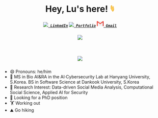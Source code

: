 
<h1 align='center'> Hey, Lu's here!</center> <img src="https://raw.githubusercontent.com/ABSphreak/ABSphreak/master/gifs/Hi.gif" height="25px" width="15px"></h1>

<h5 align="center">
  <code><a href="https://www.linkedin.com/in/lu-zhang-458717108/" title="LinkedIn Profile"><img width="22" src="https://github.com/zumrudu-anka/zumrudu-anka/blob/master/images/linkedin.svg"> LinkedIn</a></code>
  <code><a href="https://anhzhang1994.github.io/" title="Portfolio Website"><img width="22" src="https://www.svgrepo.com/show/33980/paperclip.svg"> Portfolio</a></code>
  <code><a href="mailto:zhanglu1913@gmail.com" title="Gmail"><img width="22" src="https://github.com/C-mmon/C-mmon/blob/main/svg/gmail.svg"> Gmail</a></code>
</h5>


<p align="center"><img src="https://profile-counter.glitch.me/AnhZhang1994/count.svg"/>

<h1 align="center">
 <img src= "https://readme-typing-svg.herokuapp.com?font=Fira+Code&pause=1000&width=435&lines=I+once+was+lost%2C+but+now+I'm+found.;Was+blind%2C+but+now+I+see.">
     </a>
</h1>


- 😄 Pronouns: he/him
- 🌱 MS in Bio AI&RA in the AI·Cybersecurity Lab at Hanyang University, S.Korea. BS in Software Science at Dankook University, S.Korea
- 📝 Research Interest: Data-driven Social Media Analysis, Computational Social Science, Applied AI for Security
- 👀 Looking for a PhD position 
- 🏋️ Working out
- ⛰️ Go hiking



